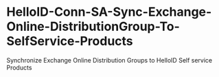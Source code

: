 # HelloID-Conn-SA-Sync-Exchange-Online-DistributionGroup-To-SelfService-Products
Synchronize Exchange Online Distribution Groups to HelloID Self service Products
